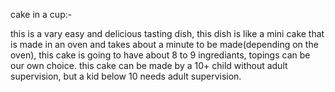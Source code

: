 cake in a cup:-

this is a vary easy and delicious tasting dish, this dish is like a mini cake that is made in an oven and takes about a minute to be made(depending on the oven), this cake is going to have about 8 to 9 ingrediants, topings can be our own choice. this cake can be made by a 10+ child without adult supervision, but a kid below 10 needs adult supervision.